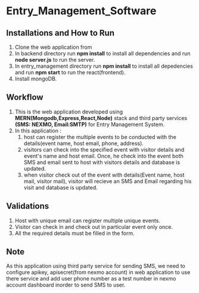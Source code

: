 # Entry_Management_Software

## Installations and How to Run
   1. Clone the web application from 
   2. In backend directory run **npm install** to install all dependencies and run **node server.js** to run the server.
   3. In entry_management directory run **npm install** to install all depedencies and run **npm start** to run the react(frontend).
   4. Install mongoDB.

## Workflow
  1. This is the web application developed using **MERN(Mongodb,Express,React,Node)** stack and third party services **(SMS: NEXMO, Email:SMTP)** for Entry Management System.
  2. In this application : 
     1. host can register the multiple events to be conducted with the details(event name, host email, phone, address).
     2. visitors can check into the specified event with visitor details and event's name and host email. Once, he check into the                  event both SMS and email sent to host with visitors details and database is updated.
     3. when visitor check out of the event with details(Event name, host mail, visitor mail), visitor will recieve an SMS and Email                regarding his visit and database is updated.
          
## Validations          
  1. Host with unique email can register multiple unique events.
  2. Visitor can check in and check out in particular event only once.
  3. All the required details must be filled in the form.
  
## Note
  As this application using third party service for sending SMS, we need to configure apikey, apisecret(from nexmo account) in web           application to use there service and add user phone number as a test number in nexmo account dashboard inorder to send SMS to user. 
